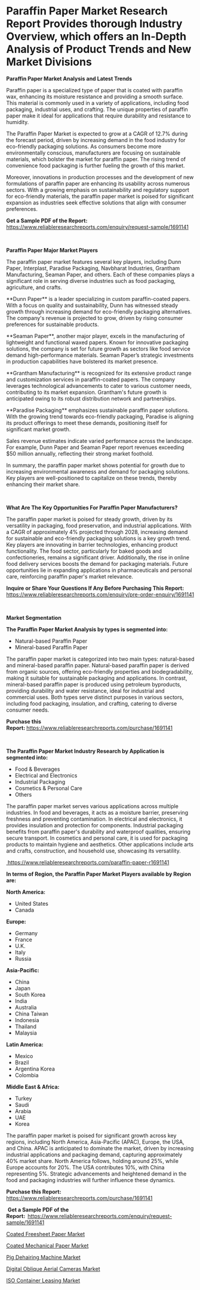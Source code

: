 <p><h1>Paraffin Paper Market Research Report Provides thorough Industry Overview, which offers an In-Depth Analysis of Product Trends and New Market Divisions</h1></p><p><strong>Paraffin Paper Market Analysis and Latest Trends</strong></p>
<p><p>Paraffin paper is a specialized type of paper that is coated with paraffin wax, enhancing its moisture resistance and providing a smooth surface. This material is commonly used in a variety of applications, including food packaging, industrial uses, and crafting. The unique properties of paraffin paper make it ideal for applications that require durability and resistance to humidity.</p><p>The Paraffin Paper Market is expected to grow at a CAGR of 12.7% during the forecast period, driven by increasing demand in the food industry for eco-friendly packaging solutions. As consumers become more environmentally conscious, manufacturers are focusing on sustainable materials, which bolster the market for paraffin paper. The rising trend of convenience food packaging is further fueling the growth of this market.</p><p>Moreover, innovations in production processes and the development of new formulations of paraffin paper are enhancing its usability across numerous sectors. With a growing emphasis on sustainability and regulatory support for eco-friendly materials, the paraffin paper market is poised for significant expansion as industries seek effective solutions that align with consumer preferences.</p></p>
<p><strong>Get a Sample PDF of the Report:&nbsp;</strong> <a href="https://www.reliableresearchreports.com/enquiry/request-sample/1691141?utm_campaign=2287&utm_medium=2&utm_source=Github&utm_content=ia&utm_term=01042025&utm_id=paraffin-paper">https://www.reliableresearchreports.com/enquiry/request-sample/1691141</a></p>
<p>&nbsp;</p>
<p><strong>Paraffin Paper Major Market Players</strong></p>
<p><p>The paraffin paper market features several key players, including Dunn Paper, Interplast, Paradise Packaging, Navbharat Industries, Grantham Manufacturing, Seaman Paper, and others. Each of these companies plays a significant role in serving diverse industries such as food packaging, agriculture, and crafts.</p><p>**Dunn Paper** is a leader specializing in custom paraffin-coated papers. With a focus on quality and sustainability, Dunn has witnessed steady growth through increasing demand for eco-friendly packaging alternatives. The company's revenue is projected to grow, driven by rising consumer preferences for sustainable products.</p><p>**Seaman Paper**, another major player, excels in the manufacturing of lightweight and functional waxed papers. Known for innovative packaging solutions, the company is set for future growth as sectors like food service demand high-performance materials. Seaman Paper’s strategic investments in production capabilities have bolstered its market presence.</p><p>**Grantham Manufacturing** is recognized for its extensive product range and customization services in paraffin-coated papers. The company leverages technological advancements to cater to various customer needs, contributing to its market expansion. Grantham's future growth is anticipated owing to its robust distribution network and partnerships.</p><p>**Paradise Packaging** emphasizes sustainable paraffin paper solutions. With the growing trend towards eco-friendly packaging, Paradise is aligning its product offerings to meet these demands, positioning itself for significant market growth.</p><p>Sales revenue estimates indicate varied performance across the landscape. For example, Dunn Paper and Seaman Paper report revenues exceeding $50 million annually, reflecting their strong market foothold.</p><p>In summary, the paraffin paper market shows potential for growth due to increasing environmental awareness and demand for packaging solutions. Key players are well-positioned to capitalize on these trends, thereby enhancing their market share.</p></p>
<p>&nbsp;</p>
<p><strong>What Are The Key Opportunities For Paraffin Paper Manufacturers?</strong></p>
<p><p>The paraffin paper market is poised for steady growth, driven by its versatility in packaging, food preservation, and industrial applications. With a CAGR of approximately 4% projected through 2028, increasing demand for sustainable and eco-friendly packaging solutions is a key growth trend. Key players are innovating in barrier technologies, enhancing product functionality. The food sector, particularly for baked goods and confectioneries, remains a significant driver. Additionally, the rise in online food delivery services boosts the demand for packaging materials. Future opportunities lie in expanding applications in pharmaceuticals and personal care, reinforcing paraffin paper's market relevance.</p></p>
<p><strong>Inquire or Share Your Questions If Any Before Purchasing This Report:</strong> <a href="https://www.reliableresearchreports.com/enquiry/pre-order-enquiry/1691141?utm_campaign=2287&utm_medium=2&utm_source=Github&utm_content=ia&utm_term=01042025&utm_id=paraffin-paper">https://www.reliableresearchreports.com/enquiry/pre-order-enquiry/1691141</a></p>
<p>&nbsp;</p>
<p><strong>Market Segmentation</strong></p>
<p><strong>The Paraffin Paper Market Analysis by types is segmented into:</strong></p>
<p><ul><li>Natural-based Paraffin Paper</li><li>Mineral-based Paraffin Paper</li></ul></p>
<p><p>The paraffin paper market is categorized into two main types: natural-based and mineral-based paraffin paper. Natural-based paraffin paper is derived from organic sources, offering eco-friendly properties and biodegradability, making it suitable for sustainable packaging and applications. In contrast, mineral-based paraffin paper is produced using petroleum byproducts, providing durability and water resistance, ideal for industrial and commercial uses. Both types serve distinct purposes in various sectors, including food packaging, insulation, and crafting, catering to diverse consumer needs.</p></p>
<p><strong>Purchase this Report:&nbsp;</strong><a href="https://www.reliableresearchreports.com/purchase/1691141?utm_campaign=2287&utm_medium=2&utm_source=Github&utm_content=ia&utm_term=01042025&utm_id=paraffin-paper">https://www.reliableresearchreports.com/purchase/1691141</a></p>
<p>&nbsp;</p>
<p><strong>The Paraffin Paper Market Industry Research by Application is segmented into:</strong></p>
<p><ul><li>Food & Beverages</li><li>Electrical and Electronics</li><li>Industrial Packaging</li><li>Cosmetics & Personal Care</li><li>Others</li></ul></p>
<p><p>The paraffin paper market serves various applications across multiple industries. In food and beverages, it acts as a moisture barrier, preserving freshness and preventing contamination. In electrical and electronics, it provides insulation and protection for components. Industrial packaging benefits from paraffin paper's durability and waterproof qualities, ensuring secure transport. In cosmetics and personal care, it is used for packaging products to maintain hygiene and aesthetics. Other applications include arts and crafts, construction, and household use, showcasing its versatility.</p></p>
<p><a href="https://www.reliableresearchreports.com/paraffin-paper-r1691141?utm_campaign=2287&utm_medium=2&utm_source=Github&utm_content=ia&utm_term=01042025&utm_id=paraffin-paper">&nbsp;https://www.reliableresearchreports.com/paraffin-paper-r1691141</a></p>
<p><strong>In terms of Region, the Paraffin Paper Market Players available by Region are:</strong></p>
<p>
    <p> <strong> North America: </strong>
        <ul>
            <li>United States</li>
            <li>Canada</li>
        </ul>
        </p> 
    <p> <strong> Europe: </strong>
        <ul>
            <li>Germany</li>
            <li>France</li>
            <li>U.K.</li>
            <li>Italy</li>
            <li>Russia</li>
        </ul>
        </p> 
    <p> <strong> Asia-Pacific: </strong>
        <ul>
            <li>China</li>
            <li>Japan</li>
            <li>South Korea</li>
            <li>India</li>
            <li>Australia</li>
            <li>China Taiwan</li>
            <li>Indonesia</li>
            <li>Thailand</li>
            <li>Malaysia</li>
        </ul>
        </p> 
    <p> <strong> Latin America: </strong>
        <ul>
            <li>Mexico</li>
            <li>Brazil</li>
            <li>Argentina Korea</li>
            <li>Colombia</li>
        </ul>
        </p> 
    <p> <strong> Middle East & Africa: </strong>
        <ul>
            <li>Turkey</li>
            <li>Saudi</li>
            <li>Arabia</li>
            <li>UAE</li>
            <li>Korea</li>
        </ul>
    </p>
    </p>
<p><p>The paraffin paper market is poised for significant growth across key regions, including North America, Asia-Pacific (APAC), Europe, the USA, and China. APAC is anticipated to dominate the market, driven by increasing industrial applications and packaging demand, capturing approximately 40% market share. North America follows, holding around 25%, while Europe accounts for 20%. The USA contributes 10%, with China representing 5%. Strategic advancements and heightened demand in the food and packaging industries will further influence these dynamics.</p></p>
<p><strong>Purchase this Report: </strong><a href="https://www.reliableresearchreports.com/purchase/1691141?utm_campaign=2287&utm_medium=2&utm_source=Github&utm_content=ia&utm_term=01042025&utm_id=paraffin-paper">https://www.reliableresearchreports.com/purchase/1691141</a></p>
<p>&nbsp;<strong>Get a Sample PDF of the Report:&nbsp;&nbsp;</strong><a href="https://www.reliableresearchreports.com/enquiry/request-sample/1691141?utm_campaign=2287&utm_medium=2&utm_source=Github&utm_content=ia&utm_term=01042025&utm_id=paraffin-paper">https://www.reliableresearchreports.com/enquiry/request-sample/1691141</a></p>
<p><strong></strong></p>
<p><p><a href="https://github.com/szaszgrychkq/Market-Research-Report-List-1/blob/main/coated-freesheet-paper-market.md?utm_campaign=2287&utm_medium=2&utm_source=Github&utm_content=ia&utm_term=01042025&utm_id=paraffin-paper">Coated Freesheet Paper Market</a></p><p><a href="https://github.com/moroesarta/Market-Research-Report-List-1/blob/main/coated-mechanical-paper-market.md?utm_campaign=2287&utm_medium=2&utm_source=Github&utm_content=ia&utm_term=01042025&utm_id=paraffin-paper">Coated Mechanical Paper Market</a></p><p><a href="https://www.linkedin.com/pulse/key-trends-driving-growth-pig-dehairing-machine-market-n4suf?utm_campaign=2287&utm_medium=2&utm_source=Github&utm_content=ia&utm_term=01042025&utm_id=paraffin-paper">Pig Dehairing Machine Market</a></p><p><a href="https://www.linkedin.com/pulse/digital-oblique-aerial-camerasmarkets-87-cagr-analysis-n50vf?utm_campaign=2287&utm_medium=2&utm_source=Github&utm_content=ia&utm_term=01042025&utm_id=paraffin-paper">Digital Oblique Aerial Cameras Market</a></p><p><a href="https://www.linkedin.com/pulse/projected-cagr-81-iso-container-leasing-market-analysis-egaef?utm_campaign=2287&utm_medium=2&utm_source=Github&utm_content=ia&utm_term=01042025&utm_id=paraffin-paper">ISO Container Leasing Market</a></p></p>